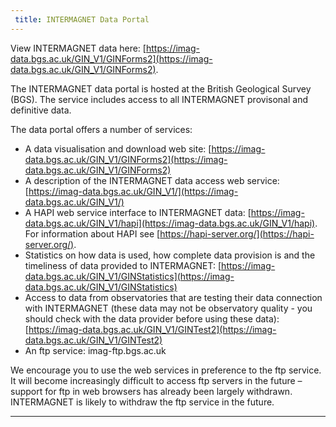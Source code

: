 ```yaml
---
 title: INTERMAGNET Data Portal
---
```


View INTERMAGNET data here: [https://imag-data.bgs.ac.uk/GIN_V1/GINForms2](https://imag-data.bgs.ac.uk/GIN_V1/GINForms2).

The INTERMAGNET data portal is hosted at the British Geological Survey (BGS). The service includes access to all INTERMAGNET provisonal and definitive data. 

The data portal offers a number of services:

- A data visualisation and download web site: 
  [https://imag-data.bgs.ac.uk/GIN_V1/GINForms2](https://imag-data.bgs.ac.uk/GIN_V1/GINForms2)
- A description of the INTERMAGNET data access web service: 
  [https://imag-data.bgs.ac.uk/GIN_V1/](https://imag-data.bgs.ac.uk/GIN_V1/)
- A HAPI web service interface to INTERMAGNET data:
  [https://imag-data.bgs.ac.uk/GIN_V1/hapi](https://imag-data.bgs.ac.uk/GIN_V1/hapi).
  For information about HAPI see [https://hapi-server.org/](https://hapi-server.org/).
- Statistics on how data is used, how complete data provision is and the timeliness of data provided to INTERMAGNET:
  [https://imag-data.bgs.ac.uk/GIN_V1/GINStatistics](https://imag-data.bgs.ac.uk/GIN_V1/GINStatistics)
- Access to data from observatories that are testing their data connection with INTERMAGNET (these data may not be observatory quality - you should check with the data provider before using these data):
  [https://imag-data.bgs.ac.uk/GIN_V1/GINTest2](https://imag-data.bgs.ac.uk/GIN_V1/GINTest2)
- An ftp service: imag-ftp.bgs.ac.uk
  
We encourage you to use the web services in preference to the ftp service. It will become increasingly difficult to access ftp servers in the future – support for ftp in web browsers has already been largely withdrawn. INTERMAGNET is likely to withdraw the ftp service in the future.

---
